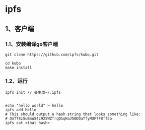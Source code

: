 # ipfs


## 1、客户端
### 1.1、安装编译go客户端
```text
git clone https://github.com/ipfs/kubo.git

cd kubo
make install

```

### 1.2、运行
```text
ipfs init // 会生成~/.ipfs


echo "hello world" > hello
ipfs add hello
# This should output a hash string that looks something like:
# QmT78zSuBmuS4z925WZfrqQ1qHaJ56DQaTfyMUF7F8ff5o
ipfs cat <that hash>
```


